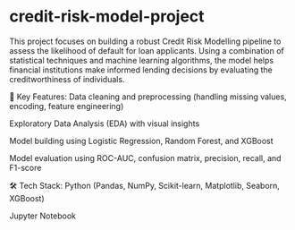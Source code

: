 # credit-risk-model-project
This project focuses on building a robust Credit Risk Modelling pipeline to assess the likelihood of default for loan applicants. Using a combination of statistical techniques and machine learning algorithms, the model helps financial institutions make informed lending decisions by evaluating the creditworthiness of individuals.

📌 Key Features:
Data cleaning and preprocessing (handling missing values, encoding, feature engineering)

Exploratory Data Analysis (EDA) with visual insights

Model building using Logistic Regression, Random Forest, and XGBoost

Model evaluation using ROC-AUC, confusion matrix, precision, recall, and F1-score

🛠️ Tech Stack:
Python (Pandas, NumPy, Scikit-learn, Matplotlib, Seaborn, XGBoost)

Jupyter Notebook
